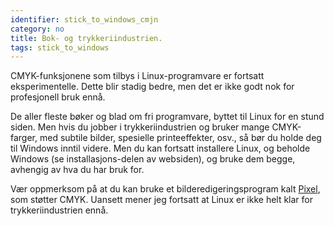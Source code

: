 ```yaml
---
identifier: stick_to_windows_cmjn
category: no
title: Bok- og trykkeriindustrien.
tags: stick_to_windows
---
```


CMYK-funksjonene som tilbys i Linux-programvare er fortsatt eksperimentelle. Dette blir stadig bedre, men det er ikke godt nok for profesjonell bruk ennå.

De aller fleste bøker og blad om fri programvare, byttet til Linux for en stund siden. Men hvis du jobber i trykkeriindustrien og bruker mange CMYK-farger, med subtile bilder, spesielle printeeffekter, osv., så bør du holde deg til Windows inntil videre. Men du kan fortsatt installere Linux, og beholde Windows (se installasjons-delen av websiden), og bruke dem begge, avhengig av hva du har bruk for.

Vær oppmerksom på at du kan bruke et bilderedigeringsprogram kalt <a href="http://www.kanzelsberger.com/pixel/">Pixel</a>, som støtter CMYK. Uansett mener jeg fortsatt at Linux er ikke helt klar for trykkeriindustrien ennå.


